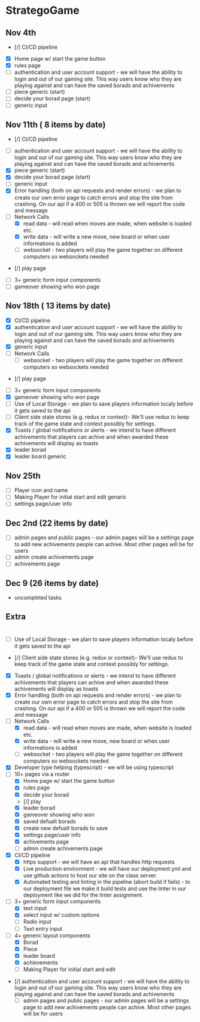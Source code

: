 # StrategoGame
## Nov 4th
  - [/] CI/CD pipeline
  - [X] Home page w/ start the game button
  - [x] rules page
  - [ ] authentication and user account support - we will have the ability to login and out of our gaming site. This way users know who they are playing against and can have the saved borads and achivements 
  - [ ] piece generic (start)
  - [ ] decide your borad page (start)
  - [ ] generic input 

## Nov 11th ( 8 items by date)
  - [/] CI/CD pipeline
  - [ ] authentication and user account support - we will have the ability to login and out of our gaming site. This way users know who they are playing against and can have the saved borads and achivements 
  - [x] piece generic (start)
  - [x] decide your borad page (start)
  - [ ] generic input 
  - [x] Error handling (both on api requests and render errors) - we plan to create our own error page to catch errors and stop the site from crashing. On our api if a 400 or 505 is thrown we will report the code and message 
  - [ ] Network Calls
    - [x] read data - will read when moves are made, when website is loaded etc. 
    - [x] write data - will write a new move, new board or when user informations is added
    - [ ] websocket - two players will play the game together on different computers so websockets needed
  - [/] play page
  - [ ] 3+ generic form input components
  - [ ] gameover showing who won page

## Nov 18th ( 13 items by date)
  - [x] CI/CD pipeline
  - [x] authentication and user account support - we will have the ability to login and out of our gaming site. This way users know who they are playing against and can have the saved borads and achivements 
  - [x] generic input
  - [ ] Network Calls
    - [ ] websocket - two players will play the game together on different computers so websockets needed
  - [/] play page
  - [ ] 3+ generic form input components
  - [x] gameover showing who won page
  - [ ] Use of Local Storage - we plan to save players information localy before it gets saved to the api
  - [ ] Client side state stores (e.g. redux or context)- We'll use redux to keep track of the game state and context possibly for settings.
  - [x] Toasts / global notifications or alerts - we intend to have different achivements that players can achive and when awarded these achivements will display as toasts 
  - [x] leader borad
  - [x] leader board generic
## Nov 25th 
  - [ ]   Player icon and name
  - [ ]   Making Player for initial start and edit genaric
  - [ ] settings page/user info

## Dec 2nd (22 items by date)
  - [ ] admin pages and public pages - our admin pages will be a settings page to add new achivements people can achive. Most other pages will be for users
  - [ ] admin create achivements page
  - [ ] achivements page

## Dec 9 (26 items by date)
  - uncompleted tasks

## Extra

# 
- [ ] Use of Local Storage - we plan to save players information localy before it gets saved to the api
- [/] Client side state stores (e.g. redux or context)- We'll use redux to keep track of the game state and context possibly for settings.
- [x] Toasts / global notifications or alerts - we intend to have different achivements that players can achive and when awarded these achivements will display as toasts 
- [x] Error handling (both on api requests and render errors) - we plan to create our own error page to catch errors and stop the site from crashing. On our api if a 400 or 505 is thrown we will report the code and message 
- [ ] Network Calls
  - [x] read data - will read when moves are made, when website is loaded etc. 
  - [x] write data - will write a new move, new board or when user informations is added
  - [ ] websocket - two players will play the game together on different computers so websockets needed
- [x] Developer type helping (typescript) - we will be using typescript
- [ ] 10+ pages via a router
  - [x] Home page w/ start the game button
  - [x] rules page
  - [x] decide your borad
  - [/] play
  - [x] leader borad
  - [x] gameover showing who won
  - [x] saved defualt borads
  - [x] create new defualt borads to save
  - [x] settings page/user info
  - [x] achivements page
  - [ ] admin create achivements page
- [x] CI/CD pipeline
  - [x] https support - we will have an api that handles http requests
  - [x] Live production environment - we will have our deployment.yml and use github actions to host our site on the class server. 
  - [x] Automated testing and linting in the pipeline (abort build if fails) - to our deployment file we make it build tests and use the linter in our deployment like we did for the linter assignment. 
- [ ] 3+ generic form input components
  - [x] text input
  - [x] select input w/ custom options
  - [ ] Radio input
  - [ ] Text entry input
- [ ] 4+ generic layout components
  - [x]   Borad
  - [x]   Piece
  - [x]   leader board
  - [x]   achievements
  - [ ]   Making Player for initial start and edit
- [/] authentication and user account support - we will have the ability to login and out of our gaming site. This way users know who they are playing against and can have the saved borads and achivements 
  - [ ] admin pages and public pages - our admin pages will be a settings page to add new achivements people can achive. Most other pages will be for users
